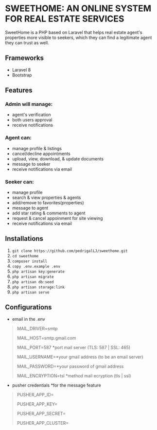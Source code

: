 # SWEETHOME: AN ONLINE SYSTEM FOR REAL ESTATE SERVICES

SweetHome is a PHP based on Laravel that helps real estate agent's properties more visible to seekers, which they can find a legitimate agent they can trust as well.

## Frameworks
 - Laravel 8
 - Bootstrap
## Features
### Admin will manage:
 - agent's verification
 - both users approval
 - receive notifications
### Agent can:
 - manage profile & listings
 - cancel/decline appointments
 - upload, view, download, & update documents
 - message to seeker
 - receive notifications via email
### Seeker can:
 - manage profile
 - search & view properties & agents
 - add/remove to favorites(properties)
 - message to agent
 - add star rating & comments to agent
 - request & cancel appoinment for site viewing
 - receive notifications via email
## Installations
 1. `git clone https://github.com/pedrigalLJ/sweethome.git`
 2. `cd sweethome`
 3. `composer install`
 4. `copy .env.example .env`
 5. `php artisan key:generate`
 6. `php artisan migrate`
 7. `php artisan db:seed`
 8. `php artisan storage:link`
 9. `php artisan serve`
## Configurations
 - email in the .env
 > MAIL_DRIVER=smtp
 > 
 > MAIL_HOST=smtp.gmail.com
 > 
 > MAIL_PORT=587 *port mail server (TLS: 587 | SSL: 465)
 > 
 > MAIL_USERNAME=*your gmail address (to be an email server)
 > 
 > MAIL_PASSWORD=*your password of gmail address
 > 
 > MAIL_ENCRYPTION=tsl *method mail ecryption (tls | ssl)
 - pusher credentials *for the message feature
 > PUSHER_APP_ID=
 > 
 > PUSHER_APP_KEY=
 > 
 > PUSHER_APP_SECRET=
 > 
 > PUSHER_APP_CLUSTER=
